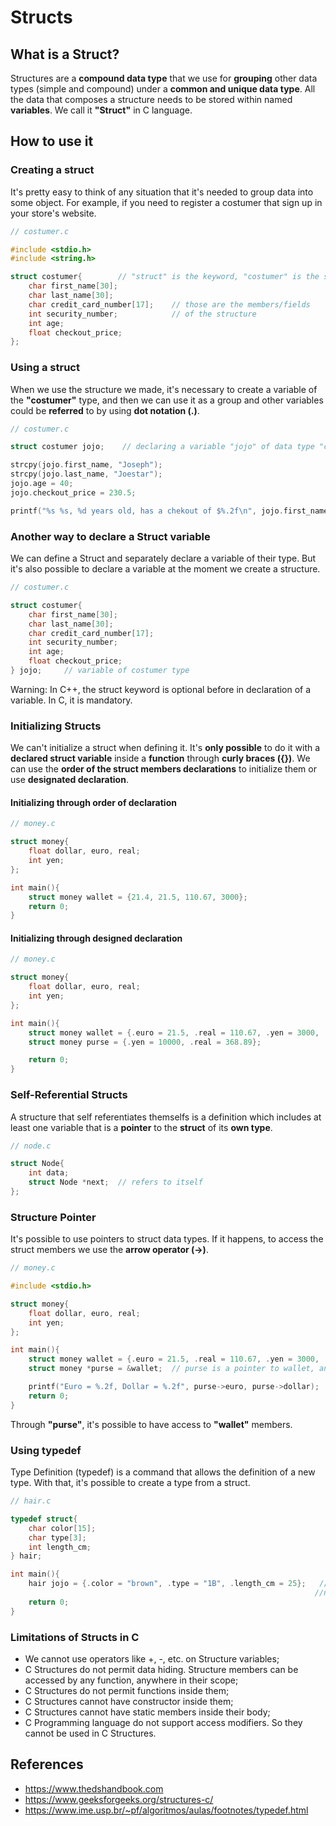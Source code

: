 # Structs
## What is a Struct?
Structures are a **compound data type** that we use for **grouping** other data types (simple and compound) under a **common and unique data type**. All the data that composes a structure needs to be stored within named **variables**. We call it **"Struct"** in C language.

## How to use it
### Creating a struct
It's pretty easy to think of any situation that it's needed to group data into some object. For example, if you need to register a costumer that sign up in your store's website.

```C
// costumer.c

#include <stdio.h>
#include <string.h>

struct costumer{        // "struct" is the keyword, "costumer" is the structure tag
    char first_name[30];
    char last_name[30];
    char credit_card_number[17];    // those are the members/fields
    int security_number;            // of the structure
    int age;
    float checkout_price;
};
```

### Using a struct
When we use the structure we made, it's necessary to create a variable of the **"costumer"** type, and then we can use it as a group and other variables could be **referred** to by using **dot notation (.)**.

```C
// costumer.c

struct costumer jojo;    // declaring a variable "jojo" of data type "costumer"

strcpy(jojo.first_name, "Joseph");
strcpy(jojo.last_name, "Joestar");
jojo.age = 40;
jojo.checkout_price = 230.5;

printf("%s %s, %d years old, has a chekout of $%.2f\n", jojo.first_name, jojo.last_name, jojo.age, jojo.checkout_price);
```

### Another way to declare a Struct variable
We can define a Struct and separately declare a variable of their type. But it's also possible to declare a variable at the moment we create a structure.

```C
// costumer.c

struct costumer{        
    char first_name[30];
    char last_name[30];
    char credit_card_number[17];
    int security_number;
    int age;
    float checkout_price;
} jojo;     // variable of costumer type
```
Warning: In C++, the struct keyword is optional before in declaration of a variable. In C, it is mandatory.

### Initializing Structs
We can't initialize a struct when defining it. It's **only possible** to do it with a **declared struct variable** inside a **function** through **curly braces ({})**. 
We can use the **order of the struct members declarations** to initialize them or use **designated declaration**.

#### Initializing through order of declaration
```C
// money.c

struct money{
    float dollar, euro, real;
    int yen;
};

int main(){
    struct money wallet = {21.4, 21.5, 110.67, 3000};
    return 0;
}
```

#### Initializing through designed declaration
```C
// money.c

struct money{
    float dollar, euro, real;
    int yen;
};

int main(){
    struct money wallet = {.euro = 21.5, .real = 110.67, .yen = 3000, .dollar = 21.4};
    struct money purse = {.yen = 10000, .real = 368.89};

    return 0;
}
```
### Self-Referential Structs
A structure that self referentiates themselfs is a definition which includes at least one variable that is a **pointer** to the **struct** of its **own type**.

```C
// node.c

struct Node{
    int data;
    struct Node *next;  // refers to itself
};
```

### Structure Pointer
It's possible to use pointers to struct data types. If it happens, to access the struct members we use the **arrow operator (->)**.

```C
// money.c

#include <stdio.h>

struct money{
    float dollar, euro, real;
    int yen;
};

int main(){
    struct money wallet = {.euro = 21.5, .real = 110.67, .yen = 3000, .dollar = 21.4};
    struct money *purse = &wallet;  // purse is a pointer to wallet, and both are money type

    printf("Euro = %.2f, Dollar = %.2f", purse->euro, purse->dollar);
    return 0;
}
```
Through **"purse"**, it's possible to have access to **"wallet"** members.

### Using typedef
Type Definition (typedef) is a command that allows the definition of a new type. With that, it's possible to create a type from a struct.

```C
// hair.c

typedef struct{
    char color[15];
    char type[3];
    int length_cm;
} hair;

int main(){
    hair jojo = {.color = "brown", .type = "1B", .length_cm = 25};   // with that, there's no 
                                                                    //need to use "struct" before "hair"
    return 0;
}
```

### Limitations of Structs in C
*   We cannot use operators like +, -, etc. on Structure variables;
*   C Structures do not permit data hiding. Structure members can be accessed by any function, anywhere in their scope;
*   C Structures do not permit functions inside them;
*   C Structures cannot have constructor inside them;
*   C Structures cannot have static members inside their body;
*   C Programming language do not support access modifiers. So they cannot be used in C Structures.

## References
*   https://www.thedshandbook.com
*   https://www.geeksforgeeks.org/structures-c/
*   https://www.ime.usp.br/~pf/algoritmos/aulas/footnotes/typedef.html
